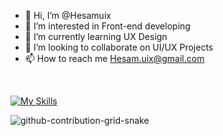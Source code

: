 - 👋 Hi, I’m @Hesamuix
- 👀 I’m interested in Front-end developing
- 🌱 I’m currently learning UX Design
- 💞️ I’m looking to collaborate on UI/UX Projects
- 📫 How to reach me Hesam.uix@gmail.com

<br/>

[![My Skills](https://skillicons.dev/icons?i=Figma,python,django,java,go,js,jquery,vue,react,html,css)](https://skillicons.dev)


<!---
Hesamuix/Hesamuix is a ✨ special ✨ repository because its `README.md` (this file) appears on your GitHub profile.
You can click the Preview link to take a look at your changes.
--->
 ![github-contribution-grid-snake](https://user-images.githubusercontent.com/90142173/154796318-e529fdc7-2132-4ce7-8417-06b71cf02506.svg)
 
